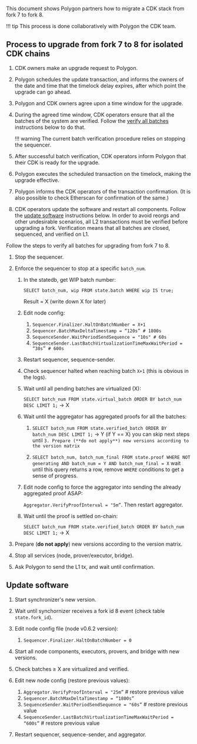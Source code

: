 This document shows Polygon partners how to migrate a CDK stack from fork 7 to fork 8.

!!! tip
    This process is done collaboratively with Polygon the CDK team.

## Process to upgrade from fork 7 to 8 for isolated CDK chains

1. CDK owners make an upgrade request to Polygon.

2. Polygon schedules the update transaction, and informs the owners of the date and time that the timelock delay expires, after which point the upgrade can go ahead.

3. Polygon and CDK owners agree upon a time window for the upgrade.

4. During the agreed time window, CDK operators ensure that all the batches of the system are verified. Follow the [verify all batches](#verify-all-batches) instructions below to do that. 

    !!! warning
        The current batch verification procedure relies on stopping the sequencer.

5. After successful batch verification, CDK operators inform Polygon that their CDK is ready for the upgrade.

6. Polygon executes the scheduled transaction on the timelock, making the upgrade effective.

7. Polygon informs the CDK operators of the transaction confirmation. (It is also possible to check Etherscan for confirmation of the same.)

8. CDK operators update the software and restart all components. Follow the [update software](#update-software) instructions below.
In order to avoid reorgs and other undesirable scenarios, all L2 transactions must be verified before upgrading a fork. Verification means that all batches are closed, sequenced, and verified on L1.

Follow the steps to verify all batches for upgrading from fork 7 to 8.

1. Stop the sequencer.
2. Enforce the sequencer to stop at a specific `batch_num`.

    1. In the statedb, get WIP batch number: 
        
        `SELECT batch_num, wip FROM state.batch WHERE wip IS true;` 
        
        Result = X (write down X for later)

    2. Edit node config:

        1. `Sequencer.Finalizer.HaltOnBatchNumber = X+1`
        2. `Sequencer.BatchMaxDeltaTimestamp = “120s” # 1800s`
        3. `SequenceSender.WaitPeriodSendSequence = "10s" # 60s`
        4. `SequenceSender.LastBatchVirtualizationTimeMaxWaitPeriod = “30s” # 600s`

    3. Restart sequencer, sequence-sender.

    4. Check sequencer halted when reaching batch `X+1` (this is obvious in the logs).

    5. Wait until all pending batches are virtualized (X): 

        `SELECT batch_num FROM state.virtual_batch ORDER BY batch_num DESC LIMIT 1;` → X

    6. Wait until the aggregator has aggregated proofs for all the batches:

        1. `SELECT batch_num FROM state.verified_batch ORDER BY batch_num DESC LIMIT 1;` → Y (if Y == X) you can skip next steps until `3. Prepare (**do not apply**) new versions according to the version matrix`

        2. `SELECT batch_num, batch_num_final FROM state.proof WHERE NOT generating AND batch_num = Y AND batch_num_final = X` wait until this query returns a row, remove `WHERE` conditions to get a sense of progress.

    7. Edit node config to force the aggregator into sending the already aggregated proof ASAP: 

        `Aggregator.VerifyProofInterval = "5m”`. Then restart aggregator.

    8. Wait until the proof is settled on-chain: 

        `SELECT batch_num FROM state.verified_batch ORDER BY batch_num DESC LIMIT 1;` → X

3. Prepare (**do not apply**) new versions according to the version matrix.

4. Stop all services (node, prover/executor, bridge).

5. Ask Polygon to send the L1 tx, and wait until confirmation.

## Update software

1. Start synchronizer's new version.

2. Wait until synchornizer receives a fork id 8 event (check table `state.fork_id`).

3. Edit node config file (node v0.6.2 version):

    1. `Sequencer.Finalizer.HaltOnBatchNumber = 0`

4. Start all node components, executors, provers, and bridge with new versions.

5. Check batches ≥ X are virtualized and verified.

6. Edit new node config (restore previous values):

    1. `Aggregator.VerifyProofInterval = "25m”` # restore previous value
    2. `Sequencer.BatchMaxDeltaTimestamp = “1800s”`
    3. `SequenceSender.WaitPeriodSendSequence = "60s”` # restore previous value
    4. `SequenceSender.LastBatchVirtualizationTimeMaxWaitPeriod = “600s”` # restore previous value
    
7. Restart sequencer, sequence-sender, and aggregator.